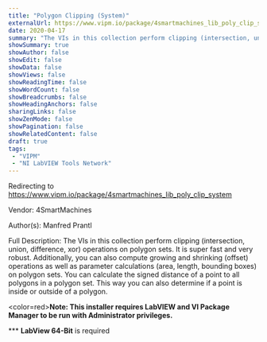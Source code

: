 ```yaml
---
title: "Polygon Clipping (System)"
externalUrl: https://www.vipm.io/package/4smartmachines_lib_poly_clip_system
date: 2020-04-17
summary: "The VIs in this collection perform clipping (intersection, union, difference, xor) operations on polygon sets."
showSummary: true
showAuthor: false
showEdit: false
showData: false
showViews: false
showReadingTime: false
showWordCount: false
showBreadcrumbs: false
showHeadingAnchors: false
sharingLinks: false
showZenMode: false
showPagination: false
showRelatedContent: false
draft: true
tags:
 - "VIPM"
 - "NI LabVIEW Tools Network"
---
```


Redirecting to https://www.vipm.io/package/4smartmachines_lib_poly_clip_system

Vendor: 4SmartMachines

Author(s): Manfred Prantl
 
Full Description:
The VIs in this collection perform clipping (intersection, union, difference, xor) operations on polygon sets. It is super fast and very robust. Additionally, you can also compute growing and shrinking (offset) operations as well as parameter calculations (area, length, bounding boxes) on polygon sets.
You can calculate the signed distance of a point to all polygons in a polygon set. This way you can also determine if a point is inside or outside of a polygon.

<color=red>**Note: This installer requires LabVIEW and VI Package Manager to be run with Administrator privileges.**</color> 

*** **LabView 64-Bit** is required